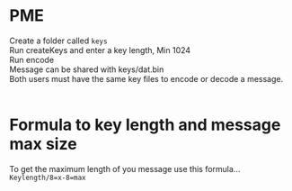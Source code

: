 # PME
Create a folder called ``` keys ```<br>
Run createKeys and enter a key length, Min 1024<br>
Run encode<br>
Message can be shared with keys/dat.bin<br>
Both users must have the same key files to encode or decode a message.<br><br>
# Formula to key length and message max size
To get the maximum length of you message use this formula...<br>
``` Keylength/8=x-8=max ```
